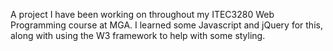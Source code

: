 A project I have been working on throughout my ITEC3280 Web Programming course at MGA. I learned some Javascript and jQuery for this, along with using the W3 framework to help with some styling.
